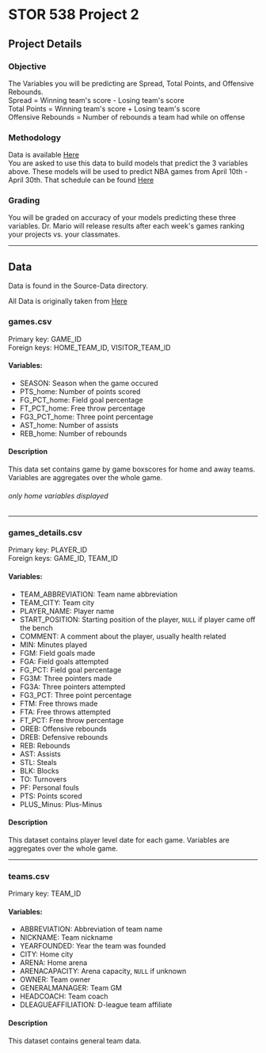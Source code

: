 STOR 538 Project 2
==================

Project Details
---------------

### Objective
The Variables you will be predicting are Spread, Total Points, and Offensive Rebounds. <br />
Spread = Winning team's score - Losing team's score <br />
Total Points = Winning team's score + Losing team's score <br />
Offensive Rebounds = Number of rebounds a team had while on offense

### Methodology
Data is available [Here](https://github.com/mattymo18/STOR-538-Project2-2021) <br />
You are asked to use this data to build models that predict the 3 variables above. These models will be used to predict NBA games from April 10th - April 30th. That schedule can be found [Here](https://www.espn.com/nba/schedule) <br />

### Grading 
You will be graded on accuracy of your models predicting these three variables. Dr. Mario will release results after each week's games ranking your projects vs. your classmates. 

***

Data
----
Data is found in the Source-Data directory.

All Data is originally taken from [Here](https://www.kaggle.com/nathanlauga/nba-games?select=games.csv)

### games.csv
Primary key: GAME_ID \
Foreign keys: HOME_TEAM_ID, VISITOR_TEAM_ID 

#### Variables:
  * SEASON: Season when the game occured
  * PTS_home: Number of points scored
  * FG_PCT_home: Field goal percentage
  * FT_PCT_home: Free throw percentage
  * FG3_PCT_home: Three point percentage
  * AST_home: Number of assists
  * REB_home: Number of rebounds
  
#### Description
This data set contains game by game boxscores for home and away teams. Variables are aggregates over the whole game. 

###### only home variables displayed
  
***
  
### games_details.csv
Primary key: PLAYER_ID \
Foreign keys: GAME_ID, TEAM_ID 

#### Variables:
  * TEAM_ABBREVIATION: Team name abbreviation
  * TEAM_CITY: Team city
  * PLAYER_NAME: Player name
  * START_POSITION: Starting position of the player, `NULL` if player came off the bench
  * COMMENT: A comment about the player, usually health related
  * MIN: Minutes played
  * FGM: Field goals made
  * FGA: Field goals attempted
  * FG_PCT: Field goal percentage
  * FG3M: Three pointers made
  * FG3A: Three pointers attempted
  * FG3_PCT: Three point percentage
  * FTM: Free throws made
  * FTA: Free throws attempted
  * FT_PCT: Free throw percentage
  * OREB: Offensive rebounds
  * DREB: Defensive rebounds
  * REB: Rebounds
  * AST: Assists
  * STL: Steals
  * BLK: Blocks
  * TO: Turnovers
  * PF: Personal fouls
  * PTS: Points scored
  * PLUS_Minus: Plus-Minus
  
#### Description
This dataset contains player level date for each game. Variables are aggregates over the whole game.

***

### teams.csv
Primary key: TEAM_ID

#### Variables:
  * ABBREVIATION: Abbreviation of team name
  * NICKNAME: Team nickname
  * YEARFOUNDED: Year the team was founded
  * CITY: Home city
  * ARENA: Home arena
  * ARENACAPACITY: Arena capacity, `NULL` if unknown
  * OWNER: Team owner
  * GENERALMANAGER: Team GM
  * HEADCOACH: Team coach
  * DLEAGUEAFFILIATION: D-league team affiliate
  
#### Description
This dataset contains general team data. 
